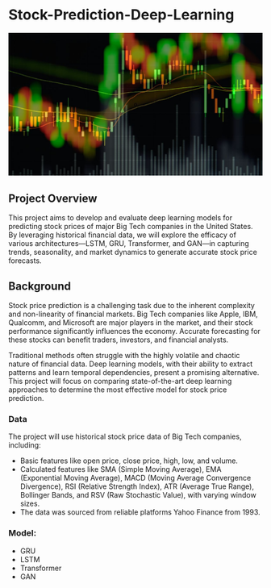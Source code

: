 # Stock-Prediction-Deep-Learning

![Alt text](imgs/img1.jpg)

## Project Overview
This project aims to develop and evaluate deep learning models for predicting stock prices of major Big Tech companies in the United States. By leveraging historical financial data, we will explore the efficacy of various architectures—LSTM, GRU, Transformer, and GAN—in capturing trends, seasonality, and market dynamics to generate accurate stock price forecasts.

## Background
Stock price prediction is a challenging task due to the inherent complexity and non-linearity of financial markets. Big Tech companies like Apple, IBM, Qualcomm, and Microsoft are major players in the market, and their stock performance significantly influences the economy. Accurate forecasting for these stocks can benefit traders, investors, and financial analysts.

Traditional methods often struggle with the highly volatile and chaotic nature of financial data. Deep learning models, with their ability to extract patterns and learn temporal dependencies, present a promising alternative. This project will focus on comparing state-of-the-art deep learning approaches to determine the most effective model for stock price prediction.

### Data
The project will use historical stock price data of Big Tech companies, including:
- Basic features like open price, close price, high, low, and volume.
- Calculated features like SMA (Simple Moving Average), EMA (Exponential Moving Average), MACD (Moving Average Convergence Divergence), RSI (Relative Strength Index), ATR (Average True Range), Bollinger Bands, and RSV (Raw Stochastic Value), with varying window sizes.
- The data was sourced from reliable platforms Yahoo Finance from 1993.

### Model: 
- GRU
- LSTM
- Transformer
- GAN




